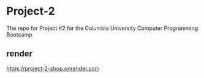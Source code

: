 # Project-2
The repo for Project #2 for the Columbia University Computer Programming Bootcamp
## render
https://project-2-shop.onrender.com
